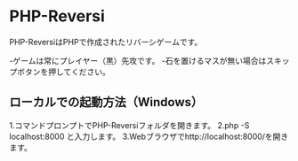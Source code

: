 # PHP-Reversi

PHP-ReversiはPHPで作成されたリバーシゲームです。

-ゲームは常にプレイヤー（黒）先攻です。
-石を置けるマスが無い場合はスキップボタンを押してください。

## ローカルでの起動方法（Windows）
1.コマンドプロンプトでPHP-Reversiフォルダを開きます。
2.php -S localhost:8000 と入力します。
3.Webブラウザでhttp://localhost:8000/を開きます。
